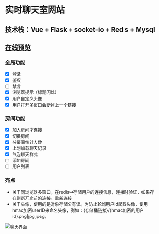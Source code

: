 # 实时聊天室网站
## 技术栈：Vue + Flask + socket-io + Redis + Mysql
## [在线预览](http://118.195.188.240:10088)
### 全局功能
- [x] 登录
- [x] 鉴权
- [ ] 禁言
- [X] 浏览器提示（标题闪烁）
- [x] 用户自定义头像
- [X] 用户打开多窗口会断掉上一个链接
### 房间功能
- [X] 加入房间才连接
- [x] 切换房间
- [X] 分房间统计人数
- [X] 上划加载聊天记录
- [X] 气泡聊天样式
- [ ] 添加房间
- [ ] 用户列表

### 亮点

- 关于同浏览器多窗口，在redis中存储用户的连接信息，连接时验证，如果存在则断开之前的连接，重新连接
- 关于头像，使用的是对象存储公有读。为防止轮询用户id爬取头像，使用hmac加密userID来命名头像，例如：{存储桶链接}/{hmac加密的用户id}.png|jpg|jpeg，

![聊天界面](https://bro9-1327032498.cos.ap-nanjing.myqcloud.com/20250710175948.png)